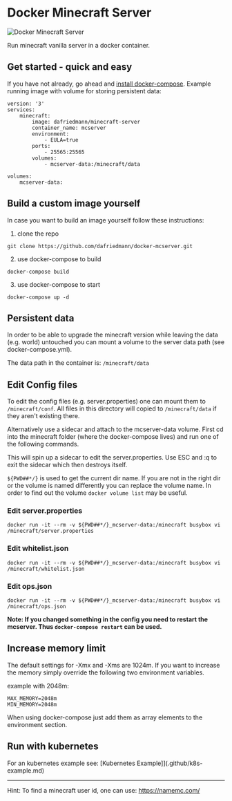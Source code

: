 # Docker Minecraft Server

![Docker Minecraft Server](https://raw.githubusercontent.com/dafriedmann/docker-mcserver/master/minecraft_docker.png)

Run minecraft vanilla server in a docker container.

## Get started - quick and easy
If you have not already, go ahead and [install docker-compose](https://docs.docker.com/compose/install/).
Example running image with volume for storing persistent data:

```
version: '3'
services:
    minecraft:
        image: dafriedmann/minecraft-server
        container_name: mcserver
        environment:
            - EULA=true
        ports:
            - 25565:25565
        volumes: 
            - mcserver-data:/minecraft/data

volumes:
    mcserver-data:
```

## Build a custom image yourself

In case you want to build an image yourself follow these instructions:

1. clone the repo
```
git clone https://github.com/dafriedmann/docker-mcserver.git
```
2. use docker-compose to build
```
docker-compose build
```
3. use docker-compose to start
```
docker-compose up -d
```

## Persistent data
In order to be able to upgrade the minecraft version while leaving the data (e.g. world) untouched
you can mount a volume to the server data path (see docker-compose.yml).

The data path in the container is:
``` /minecraft/data ```

## Edit Config files

To edit the config files (e.g. server.properties) one can mount them to `/minecraft/conf`. All files in this directory will copied to `/minecraft/data` if they aren't existing there. 

Alternatively use a sidecar and attach to the mcserver-data volume. First cd into the minecraft folder (where the docker-compose lives) and run one of the following commands.

This will spin up a sidecar to edit the server.properties.
Use ESC and :q to exit the sidecar which then destroys itself. 

```${PWD##*/}``` is used to get the current dir name. If you are not in the right dir or the volume is named differently you can replace the volume name.
In order to find out the volume ```docker volume list``` may be useful.

### Edit server.properties
```
docker run -it --rm -v ${PWD##*/}_mcserver-data:/minecraft busybox vi /minecraft/server.properties
```
### Edit whitelist.json
```
docker run -it --rm -v ${PWD##*/}_mcserver-data:/minecraft busybox vi /minecraft/whitelist.json
```

### Edit ops.json
```
docker run -it --rm -v ${PWD##*/}_mcserver-data:/minecraft busybox vi /minecraft/ops.json
```

**Note: If you changed something in the config you need to restart the mcserver.
Thus ```docker-compose restart``` can be used.**

## Increase memory limit
The default settings for -Xmx and -Xms are 1024m.
If you want to increase the memory simply override the following two environment variables.

example with 2048m:
```
MAX_MEMORY=2048m
MIN_MEMORY=2048m
```
When using docker-compose just add them as array elements to the 
environment section.

## Run with kubernetes

For an kubernetes example see: [Kubernetes Example]](.github/k8s-example.md)

---
Hint: To find a minecraft user id, one can use: https://namemc.com/